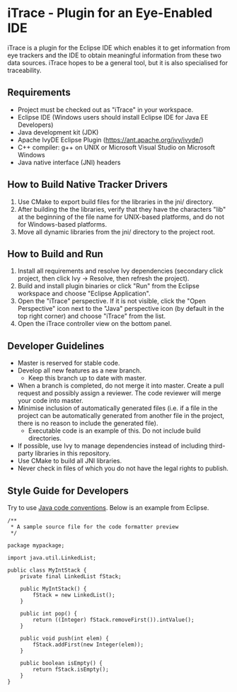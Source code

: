 # iTrace - Plugin for an Eye-Enabled IDE

iTrace is a plugin for the Eclipse IDE which enables it to get information from
eye trackers and the IDE to obtain meaningful information from these two data
sources. iTrace hopes to be a general tool, but it is also specialised for
traceability.


## Requirements
* Project must be checked out as "iTrace" in your workspace.
* Eclipse IDE (Windows users should install Eclipse IDE for Java EE Developers)
* Java development kit (JDK)
* Apache IvyDE Eclipse Plugin (https://ant.apache.org/ivy/ivyde/)
* C++ compiler: g++ on UNIX or Microsoft Visual Studio on Microsoft Windows
* Java native interface (JNI) headers


## How to Build Native Tracker Drivers
1. Use CMake to export build files for the libraries in the jni/ directory.
2. After building the the libraries, verify that they have the characters
   "lib" at the beginning of the file name for UNIX-based platforms, and do not
   for Windows-based platforms.
3. Move all dynamic libraries from the jni/ directory to the project root.


## How to Build and Run
1. Install all requirements and resolve Ivy dependencies (secondary click
   project, then click Ivy -> Resolve, then refresh the project).
2. Build and install plugin binaries or click "Run" from the Eclipse workspace
   and choose "Eclipse Application".
3. Open the "iTrace" perspective. If it is not visible, click the
   "Open Perspective" icon next to the "Java" perspective icon (by default in
   the top right corner) and choose "iTrace" from the list.
4. Open the iTrace controller view on the bottom panel.


## Developer Guidelines
* Master is reserved for stable code.
* Develop all new features as a new branch.
  * Keep this branch up to date with master.
* When a branch is completed, do not merge it into master. Create a pull request
  and possibly assign a reviewer. The code reviewer will merge your code into
  master.
* Minimise inclusion of automatically generated files (i.e. if a file in the
  project can be automatically generated from another file in the project, there
  is no reason to include the generated file).
  * Executable code is an example of this. Do not include build directories.
* If possible, use Ivy to manage dependencies instead of including third-party
  libraries in this repository.
* Use CMake to build all JNI libraries.
* Never check in files of which you do not have the legal rights to publish.


## Style Guide for Developers
Try to use [Java code conventions](http://www.oracle.com/technetwork/java/javase/documentation/codeconvtoc-136057.html).
Below is an example from Eclipse.

    /**
     * A sample source file for the code formatter preview
     */

    package mypackage;

    import java.util.LinkedList;

    public class MyIntStack {
        private final LinkedList fStack;

        public MyIntStack() {
            fStack = new LinkedList();
        }

        public int pop() {
            return ((Integer) fStack.removeFirst()).intValue();
        }

        public void push(int elem) {
            fStack.addFirst(new Integer(elem));
        }

        public boolean isEmpty() {
            return fStack.isEmpty();
        }
    }
